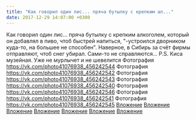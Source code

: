 ```yaml
---
title: "Как говорил один лис... пряча бутылку с крепким ал..."
date: 2017-12-29 14:07:00 +0300
---
```


Как говорил один лис... пряча бутылку с крепким алкоголем, который он добавлял в пиво, чтоб быстрей напиться, "-устроился дворником куда-то, на большее не способен". Наверное, в Сибирь за счёт фирмы отправляют, чтоб снег убирал. Сами-то не справляются...
P.S. Киса музейная. Уже не мурлычет и не шевелится
Фотография
<a class="vk-attach" href="https://vk.com/photo41076938_456242544">https://vk.com/photo41076938_456242544</a>
Фотография
<a class="vk-attach" href="https://vk.com/photo41076938_456242542">https://vk.com/photo41076938_456242542</a>
Фотография
<a class="vk-attach" href="https://vk.com/photo41076938_456242543">https://vk.com/photo41076938_456242543</a>
Фотография
<a class="vk-attach" href="https://vk.com/photo41076938_456242540">https://vk.com/photo41076938_456242540</a>
Фотография
<a class="vk-attach" href="https://vk.com/photo41076938_456242546">https://vk.com/photo41076938_456242546</a>
Фотография
<a class="vk-attach" href="https://vk.com/photo41076938_456242541">https://vk.com/photo41076938_456242541</a>
Фотография
<a class="vk-attach" href="https://vk.com/photo41076938_456242545">https://vk.com/photo41076938_456242545</a>
<a class="vk-attach" href="https://vk.com/photo41076938_456242544">Вложение</a>
<a class="vk-attach" href="https://vk.com/photo41076938_456242542">Вложение</a>
<a class="vk-attach" href="https://vk.com/photo41076938_456242543">Вложение</a>
<a class="vk-attach" href="https://vk.com/photo41076938_456242540">Вложение</a>
<a class="vk-attach" href="https://vk.com/photo41076938_456242546">Вложение</a>
<a class="vk-attach" href="https://vk.com/photo41076938_456242541">Вложение</a>
<a class="vk-attach" href="https://vk.com/photo41076938_456242545">Вложение</a>
